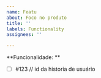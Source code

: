 ```yaml
---
name: Featu
about: Foco no produto
title: ''
labels: Functionality
assignees: ''

---
```


**Funcionalidade: **

- [ ] #123 // id da historia de usuário
